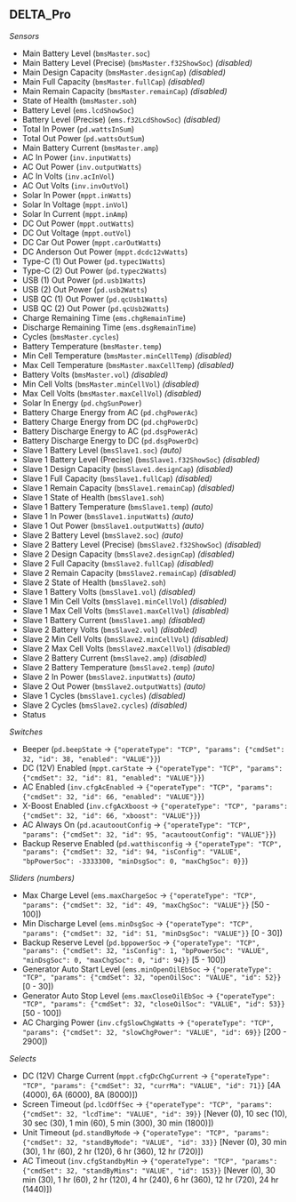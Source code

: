 ## DELTA_Pro

*Sensors*
- Main Battery Level (`bmsMaster.soc`)
- Main Battery Level (Precise) (`bmsMaster.f32ShowSoc`)   _(disabled)_
- Main Design Capacity (`bmsMaster.designCap`)   _(disabled)_
- Main Full Capacity (`bmsMaster.fullCap`)   _(disabled)_
- Main Remain Capacity (`bmsMaster.remainCap`)   _(disabled)_
- State of Health (`bmsMaster.soh`)
- Battery Level (`ems.lcdShowSoc`)
- Battery Level (Precise) (`ems.f32LcdShowSoc`)   _(disabled)_
- Total In Power (`pd.wattsInSum`)
- Total Out Power (`pd.wattsOutSum`)
- Main Battery Current (`bmsMaster.amp`)
- AC In Power (`inv.inputWatts`)
- AC Out Power (`inv.outputWatts`)
- AC In Volts (`inv.acInVol`)
- AC Out Volts (`inv.invOutVol`)
- Solar In Power (`mppt.inWatts`)
- Solar In Voltage (`mppt.inVol`)
- Solar In Current (`mppt.inAmp`)
- DC Out Power (`mppt.outWatts`)
- DC Out Voltage (`mppt.outVol`)
- DC Car Out Power (`mppt.carOutWatts`)
- DC Anderson Out Power (`mppt.dcdc12vWatts`)
- Type-C (1) Out Power (`pd.typec1Watts`)
- Type-C (2) Out Power (`pd.typec2Watts`)
- USB (1) Out Power (`pd.usb1Watts`)
- USB (2) Out Power (`pd.usb2Watts`)
- USB QC (1) Out Power (`pd.qcUsb1Watts`)
- USB QC (2) Out Power (`pd.qcUsb2Watts`)
- Charge Remaining Time (`ems.chgRemainTime`)
- Discharge Remaining Time (`ems.dsgRemainTime`)
- Cycles (`bmsMaster.cycles`)
- Battery Temperature (`bmsMaster.temp`)
- Min Cell Temperature (`bmsMaster.minCellTemp`)   _(disabled)_
- Max Cell Temperature (`bmsMaster.maxCellTemp`)   _(disabled)_
- Battery Volts (`bmsMaster.vol`)   _(disabled)_
- Min Cell Volts (`bmsMaster.minCellVol`)   _(disabled)_
- Max Cell Volts (`bmsMaster.maxCellVol`)   _(disabled)_
- Solar In Energy (`pd.chgSunPower`)
- Battery Charge Energy from AC (`pd.chgPowerAc`)
- Battery Charge Energy from DC (`pd.chgPowerDc`)
- Battery Discharge Energy to AC (`pd.dsgPowerAc`)
- Battery Discharge Energy to DC (`pd.dsgPowerDc`)
- Slave 1 Battery Level (`bmsSlave1.soc`)   _(auto)_
- Slave 1 Battery Level (Precise) (`bmsSlave1.f32ShowSoc`)   _(disabled)_
- Slave 1 Design Capacity (`bmsSlave1.designCap`)   _(disabled)_
- Slave 1 Full Capacity (`bmsSlave1.fullCap`)   _(disabled)_
- Slave 1 Remain Capacity (`bmsSlave1.remainCap`)   _(disabled)_
- Slave 1 State of Health (`bmsSlave1.soh`)
- Slave 1 Battery Temperature (`bmsSlave1.temp`)   _(auto)_
- Slave 1 In Power (`bmsSlave1.inputWatts`)   _(auto)_
- Slave 1 Out Power (`bmsSlave1.outputWatts`)   _(auto)_
- Slave 2 Battery Level (`bmsSlave2.soc`)   _(auto)_
- Slave 2 Battery Level (Precise) (`bmsSlave2.f32ShowSoc`)   _(disabled)_
- Slave 2 Design Capacity (`bmsSlave2.designCap`)   _(disabled)_
- Slave 2 Full Capacity (`bmsSlave2.fullCap`)   _(disabled)_
- Slave 2 Remain Capacity (`bmsSlave2.remainCap`)   _(disabled)_
- Slave 2 State of Health (`bmsSlave2.soh`)
- Slave 1 Battery Volts (`bmsSlave1.vol`)   _(disabled)_
- Slave 1 Min Cell Volts (`bmsSlave1.minCellVol`)   _(disabled)_
- Slave 1 Max Cell Volts (`bmsSlave1.maxCellVol`)   _(disabled)_
- Slave 1 Battery Current (`bmsSlave1.amp`)   _(disabled)_
- Slave 2 Battery Volts (`bmsSlave2.vol`)   _(disabled)_
- Slave 2 Min Cell Volts (`bmsSlave2.minCellVol`)   _(disabled)_
- Slave 2 Max Cell Volts (`bmsSlave2.maxCellVol`)   _(disabled)_
- Slave 2 Battery Current (`bmsSlave2.amp`)   _(disabled)_
- Slave 2 Battery Temperature (`bmsSlave2.temp`)   _(auto)_
- Slave 2 In Power (`bmsSlave2.inputWatts`)   _(auto)_
- Slave 2 Out Power (`bmsSlave2.outputWatts`)   _(auto)_
- Slave 1 Cycles (`bmsSlave1.cycles`)   _(disabled)_
- Slave 2 Cycles (`bmsSlave2.cycles`)   _(disabled)_
- Status

*Switches*
- Beeper (`pd.beepState` -> `{"operateType": "TCP", "params": {"cmdSet": 32, "id": 38, "enabled": "VALUE"}}`)
- DC (12V) Enabled (`mppt.carState` -> `{"operateType": "TCP", "params": {"cmdSet": 32, "id": 81, "enabled": "VALUE"}}`)
- AC Enabled (`inv.cfgAcEnabled` -> `{"operateType": "TCP", "params": {"cmdSet": 32, "id": 66, "enabled": "VALUE"}}`)
- X-Boost Enabled (`inv.cfgAcXboost` -> `{"operateType": "TCP", "params": {"cmdSet": 32, "id": 66, "xboost": "VALUE"}}`)
- AC Always On (`pd.acautooutConfig` -> `{"operateType": "TCP", "params": {"cmdSet": 32, "id": 95, "acautooutConfig": "VALUE"}}`)
- Backup Reserve Enabled (`pd.watthisconfig` -> `{"operateType": "TCP", "params": {"cmdSet": 32, "id": 94, "isConfig": "VALUE", "bpPowerSoc": -3333300, "minDsgSoc": 0, "maxChgSoc": 0}}`)

*Sliders (numbers)*
- Max Charge Level (`ems.maxChargeSoc` -> `{"operateType": "TCP", "params": {"cmdSet": 32, "id": 49, "maxChgSoc": "VALUE"}}` [50 - 100])
- Min Discharge Level (`ems.minDsgSoc` -> `{"operateType": "TCP", "params": {"cmdSet": 32, "id": 51, "minDsgSoc": "VALUE"}}` [0 - 30])
- Backup Reserve Level (`pd.bppowerSoc` -> `{"operateType": "TCP", "params": {"cmdSet": 32, "isConfig": 1, "bpPowerSoc": "VALUE", "minDsgSoc": 0, "maxChgSoc": 0, "id": 94}}` [5 - 100])
- Generator Auto Start Level (`ems.minOpenOilEbSoc` -> `{"operateType": "TCP", "params": {"cmdSet": 32, "openOilSoc": "VALUE", "id": 52}}` [0 - 30])
- Generator Auto Stop Level (`ems.maxCloseOilEbSoc` -> `{"operateType": "TCP", "params": {"cmdSet": 32, "closeOilSoc": "VALUE", "id": 53}}` [50 - 100])
- AC Charging Power (`inv.cfgSlowChgWatts` -> `{"operateType": "TCP", "params": {"cmdSet": 32, "slowChgPower": "VALUE", "id": 69}}` [200 - 2900])

*Selects*
- DC (12V) Charge Current (`mppt.cfgDcChgCurrent` -> `{"operateType": "TCP", "params": {"cmdSet": 32, "currMa": "VALUE", "id": 71}}` [4A (4000), 6A (6000), 8A (8000)])
- Screen Timeout (`pd.lcdOffSec` -> `{"operateType": "TCP", "params": {"cmdSet": 32, "lcdTime": "VALUE", "id": 39}}` [Never (0), 10 sec (10), 30 sec (30), 1 min (60), 5 min (300), 30 min (1800)])
- Unit Timeout (`pd.standByMode` -> `{"operateType": "TCP", "params": {"cmdSet": 32, "standByMode": "VALUE", "id": 33}}` [Never (0), 30 min (30), 1 hr (60), 2 hr (120), 6 hr (360), 12 hr (720)])
- AC Timeout (`inv.cfgStandbyMin` -> `{"operateType": "TCP", "params": {"cmdSet": 32, "standByMins": "VALUE", "id": 153}}` [Never (0), 30 min (30), 1 hr (60), 2 hr (120), 4 hr (240), 6 hr (360), 12 hr (720), 24 hr (1440)])


